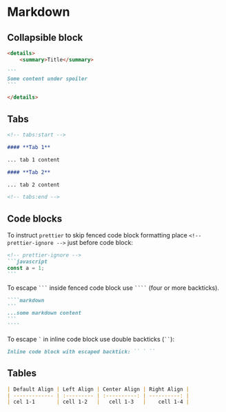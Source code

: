 # Markdown

## Collapsible block

````markdown
<details>
    <summary>Title</summary>

```
Some content under spoiler
```

</details>
````

## Tabs

```markdown
<!-- tabs:start -->

#### **Tab 1**

... tab 1 content

#### **Tab 2**

... tab 2 content

<!-- tabs:end -->
```

## Code blocks

To instruct `prettier` to skip fenced code block formatting place `<!-- prettier-ignore -->` just before code block:

````markdown
<!-- prettier-ignore -->
```javascript
const a = 1;
```
````

To escape ` ``` ` inside fenced code block use ` ```` ` (four or more backticks).

`````markdown
````markdown
```
...some markdown content
```
````
`````

To escape `` ` `` in inline code block use double backticks (` `` `):

```markdown
Inline code block with escaped backtick: `` ` ``
```

## Tables

```markdown
| Default Align | Left Align | Center Align | Right Align |
| ------------- | :--------- | :----------: | ----------: |
| cel 1-1       | cell 1-2   |   cell 1-3   |    cell 1-4 |
```
